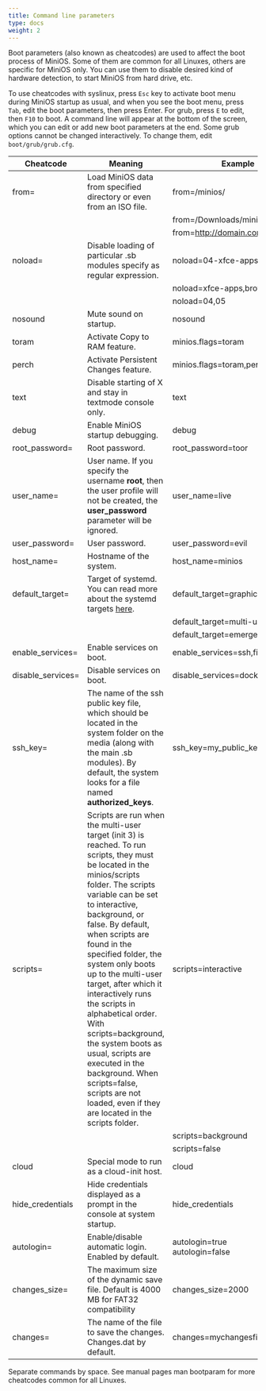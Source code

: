 ```yaml
---
title: Command line parameters
type: docs
weight: 2
---
```

Boot parameters (also known as cheatcodes) are used to affect the boot process of MiniOS. Some of them are common for all Linuxes, others are specific for MiniOS only. You can use them to disable desired kind of hardware detection, to start MiniOS from hard drive, etc.

<!--more-->
 To use cheatcodes with syslinux, press `Esc` key to activate boot menu during MiniOS startup as usual, and when you see the boot menu, press `Tab`, edit the boot parameters, then press Enter. For grub, press `E` to edit, then `F10` to boot. A command line will appear at the bottom of the screen, which you can edit or add new boot parameters at the end. Some grub options cannot be changed interactively. To change them, edit `boot/grub/grub.cfg`.

| Cheatcode | Meaning | Example |
| --------- | ------- | ------- |
| from= | Load MiniOS data from specified directory or even from an ISO file. | from=/minios/ |
|  |  | from=/Downloads/minios.iso |
|  |  | from=http://domain.com/minios.iso |
| noload= | Disable loading of particular .sb modules specify as regular expression. | noload=04-xfce-apps |
|  |  | noload=xfce-apps,browser |
|  |  | noload=04,05 |
| nosound | Mute sound on startup. | nosound |
| toram | Activate Copy to RAM feature. | minios.flags=toram |
| perch | Activate Persistent Changes feature. | minios.flags=toram,perch |
| text | Disable starting of X and stay in textmode console only. | text |
| debug | Enable MiniOS startup debugging. | debug |
| root\_password= | Root password. | root\_password=toor |
| user\_name= | User name. If you specify the username <strong>root</strong>, then the user profile will not be created, the **user\_password** parameter will be ignored. | user\_name=live |
| user\_password= | User password. | user\_password=evil |
| host\_name= | Hostname of the system. | host\_name=minios |
| default\_target= | Target of systemd. You can read more about the systemd targets [here](https://access.redhat.com/documentation/en-us/red_hat_enterprise_linux/8/html/configuring_basic_system_settings/working-with-systemd-targets_configuring-basic-system-settings). | default\_target=graphical |
|  |  | default\_target=multi-user |
|  |  | default\_target=emergency |
| enable\_services= | Enable services on boot. | enable\_services=ssh,firewalld |
| disable\_services= | Disable services on boot. | disable\_services=docker |
| ssh\_key= | The name of the ssh public key file, which should be located in the system folder on the media (along with the main .sb modules). By default, the system looks for a file named <strong>authorized\_keys</strong>. | ssh\_key=my\_public\_keys |
| scripts= | Scripts are run when the multi-user target (init 3) is reached. To run scripts, they must be located in the minios/scripts folder. The scripts variable can be set to interactive, background, or false. By default, when scripts are found in the specified folder, the system only boots up to the multi-user target, after which it interactively runs the scripts in alphabetical order. With scripts=background, the system boots as usual, scripts are executed in the background. When scripts=false, scripts are not loaded, even if they are located in the scripts folder. | scripts=interactive |
|  |  | scripts=background |
|  |  | scripts=false |
| cloud | Special mode to run as a cloud-init host. | cloud |
| hide\_credentials | Hide credentials displayed as a prompt in the console at system startup. | hide\_credentials |
| autologin= | Enable/disable automatic login. Enabled by default. | autologin=true<br>autologin=false |
| changes\_size= | The maximum size of the dynamic save file. Default is 4000 MB for FAT32 compatibility | changes\_size=2000 |
| changes= | The name of the file to save the changes. Changes.dat by default. | changes=mychangesfile.img |

Separate commands by space. See manual pages man bootparam for more cheatcodes common for all Linuxes.